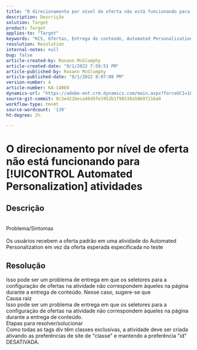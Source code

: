 ```yaml
---
title: "O direcionamento por nível de oferta não está funcionando para [!UICONTROL Automated Personalization] atividades"
description: Descrição
solution: Target
product: Target
applies-to: "Target"
keywords: "KCS, Ofertas, Entrega de conteúdo, Automated Personalization, Target"
resolution: Resolution
internal-notes: null
bug: false
article-created-by: Roxann McGlumphy
article-created-date: "9/1/2022 7:59:51 PM"
article-published-by: Roxann McGlumphy
article-published-date: "9/1/2022 8:07:08 PM"
version-number: 4
article-number: KA-14069
dynamics-url: "https://adobe-ent.crm.dynamics.com/main.aspx?forceUCI=1&pagetype=entityrecord&etn=knowledgearticle&id=9cd741a0-302a-ed11-9db1-002248086a27"
source-git-commit: 0c3e421beca46d9fe1952b1f98538a50697216a0
workflow-type: tm+mt
source-wordcount: '139'
ht-degree: 2%

---
```


# O direcionamento por nível de oferta não está funcionando para [!UICONTROL Automated Personalization] atividades

## Descrição

<br>Problema/Sintomas<br><br>
Os usuários recebem a oferta padrão em uma atividade do Automated Personalization em vez da oferta esperada especificada no teste


## Resolução


Isso pode ser um problema de entrega em que os seletores para a configuração de ofertas na atividade não correspondem àqueles na página durante a entrega de conteúdo. Nesse caso, sugere-se que
<br>Causa raiz<br>
Isso pode ser um problema de entrega em que os seletores para a configuração de ofertas na atividade não correspondem àqueles na página durante a entrega de conteúdo.
<br>Etapas para resolver/solucionar<br>
Como todas as tags div têm classes exclusivas, a atividade deve ser criada ativando as preferências de site de &quot;classe&quot; e mantendo a preferência &quot;id&quot; DESATIVADA.


